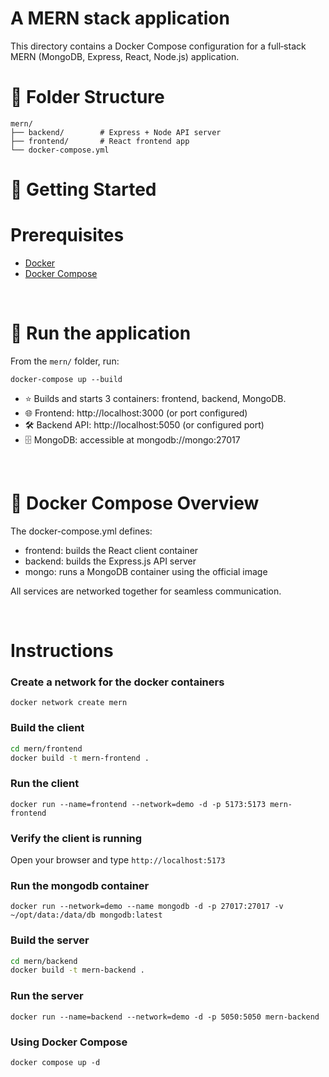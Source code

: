 # A MERN stack application 

This directory contains a Docker Compose configuration for a full‑stack MERN (MongoDB, Express, React, Node.js) application.

# 📁 Folder Structure

```text
mern/
├── backend/        # Express + Node API server
├── frontend/       # React frontend app
└── docker-compose.yml
```

# 🚀 Getting Started

# Prerequisites

- [Docker](https://www.docker.com/)
- [Docker Compose](https://docs.docker.com/compose/)

&nbsp;



# 🔧 Run the application

From the `mern/` folder, run:

`docker-compose up --build`

- ⭐ Builds and starts 3 containers: frontend, backend, MongoDB.
- 🌐 Frontend: http://localhost:3000 (or port configured)
- 🛠 Backend API: http://localhost:5050 (or configured port)
- 🗄 MongoDB: accessible at mongodb://mongo:27017

  
&nbsp;


# 🧱 Docker Compose Overview

The docker-compose.yml defines:
- frontend: builds the React client container
- backend: builds the Express.js API server
- mongo: runs a MongoDB container using the official image

All services are networked together for seamless communication.



&nbsp;


# Instructions

### Create a network for the docker containers

`docker network create mern`

### Build the client 

```sh
cd mern/frontend
docker build -t mern-frontend .
```

### Run the client

`docker run --name=frontend --network=demo -d -p 5173:5173 mern-frontend`

### Verify the client is running

Open your browser and type `http://localhost:5173`

### Run the mongodb container

`docker run --network=demo --name mongodb -d -p 27017:27017 -v ~/opt/data:/data/db mongodb:latest`

### Build the server

```sh
cd mern/backend
docker build -t mern-backend .
```

### Run the server

`docker run --name=backend --network=demo -d -p 5050:5050 mern-backend`

### Using Docker Compose

`docker compose up -d`

